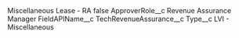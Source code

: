 <?xml version="1.0" encoding="UTF-8"?>
<CustomMetadata xmlns="http://soap.sforce.com/2006/04/metadata" xmlns:xsi="http://www.w3.org/2001/XMLSchema-instance" xmlns:xsd="http://www.w3.org/2001/XMLSchema">
    <label>Miscellaneous Lease - RA</label>
    <protected>false</protected>
    <values>
        <field>ApproverRole__c</field>
        <value xsi:type="xsd:string">Revenue Assurance Manager</value>
    </values>
    <values>
        <field>FieldAPIName__c</field>
        <value xsi:type="xsd:string">TechRevenueAssurance__c</value>
    </values>
    <values>
        <field>Type__c</field>
        <value xsi:type="xsd:string">LVI - Miscellaneous</value>
    </values>
</CustomMetadata>
